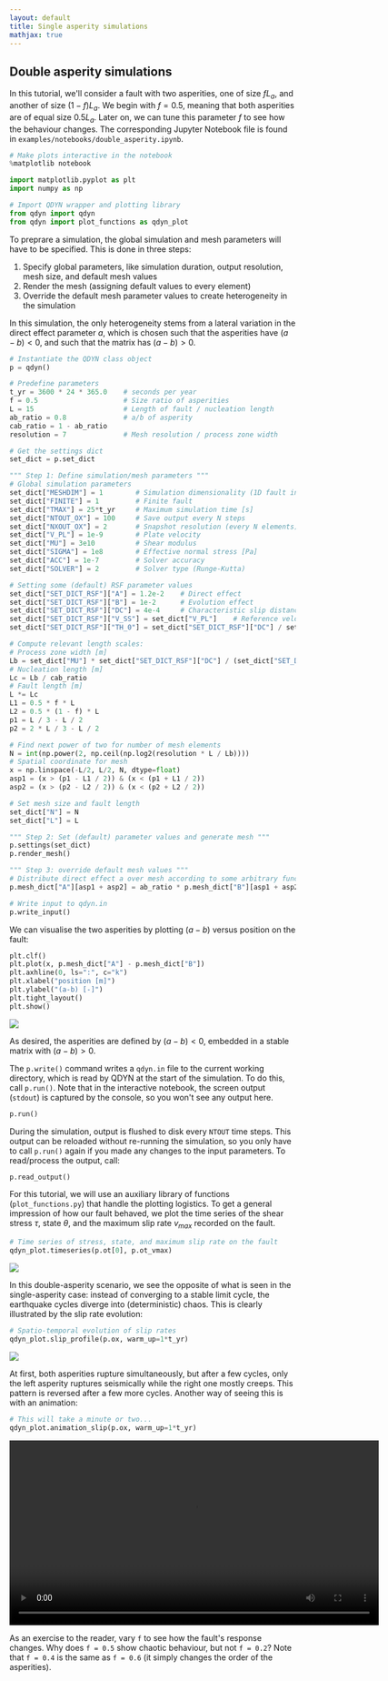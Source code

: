 ```yaml
---
layout: default
title: Single asperity simulations
mathjax: true
---
```


## Double asperity simulations

In this tutorial, we'll consider a fault with two asperities, one of size $f L_a$, and another of size $(1-f)L_a$. We begin with $f = 0.5$, meaning that both asperities are of equal size $0.5 L_a$. Later on, we can tune this parameter $f$ to see how the behaviour changes. The corresponding Jupyter Notebook file is found in `examples/notebooks/double_asperity.ipynb`.

```python
# Make plots interactive in the notebook
%matplotlib notebook

import matplotlib.pyplot as plt
import numpy as np

# Import QDYN wrapper and plotting library
from qdyn import qdyn
from qdyn import plot_functions as qdyn_plot
```

To preprare a simulation, the global simulation and mesh parameters will have to be specified. This is done in three steps: 

1. Specify global parameters, like simulation duration, output resolution, mesh size, and default mesh values
2. Render the mesh (assigning default values to every element)
3. Override the default mesh parameter values to create heterogeneity in the simulation

In this simulation, the only heterogeneity stems from a lateral variation in the direct effect parameter $a$, which is chosen such that the asperities have $(a-b) < 0$, and such that the matrix has $(a - b) > 0$.

```python
# Instantiate the QDYN class object
p = qdyn()

# Predefine parameters
t_yr = 3600 * 24 * 365.0    # seconds per year
f = 0.5                     # Size ratio of asperities
L = 15                      # Length of fault / nucleation length
ab_ratio = 0.8              # a/b of asperity
cab_ratio = 1 - ab_ratio
resolution = 7              # Mesh resolution / process zone width

# Get the settings dict
set_dict = p.set_dict

""" Step 1: Define simulation/mesh parameters """
# Global simulation parameters
set_dict["MESHDIM"] = 1        # Simulation dimensionality (1D fault in 2D medium)
set_dict["FINITE"] = 1         # Finite fault
set_dict["TMAX"] = 25*t_yr     # Maximum simulation time [s]
set_dict["NTOUT_OX"] = 100     # Save output every N steps
set_dict["NXOUT_OX"] = 2       # Snapshot resolution (every N elements)
set_dict["V_PL"] = 1e-9        # Plate velocity
set_dict["MU"] = 3e10          # Shear modulus
set_dict["SIGMA"] = 1e8        # Effective normal stress [Pa]
set_dict["ACC"] = 1e-7         # Solver accuracy
set_dict["SOLVER"] = 2         # Solver type (Runge-Kutta)

# Setting some (default) RSF parameter values
set_dict["SET_DICT_RSF"]["A"] = 1.2e-2    # Direct effect
set_dict["SET_DICT_RSF"]["B"] = 1e-2      # Evolution effect
set_dict["SET_DICT_RSF"]["DC"] = 4e-4     # Characteristic slip distance
set_dict["SET_DICT_RSF"]["V_SS"] = set_dict["V_PL"]    # Reference velocity [m/s]
set_dict["SET_DICT_RSF"]["TH_0"] = set_dict["SET_DICT_RSF"]["DC"] / set_dict["V_PL"]    # Initial state [s]

# Compute relevant length scales:
# Process zone width [m]
Lb = set_dict["MU"] * set_dict["SET_DICT_RSF"]["DC"] / (set_dict["SET_DICT_RSF"]["B"] * set_dict["SIGMA"])
# Nucleation length [m]
Lc = Lb / cab_ratio
# Fault length [m]
L *= Lc
L1 = 0.5 * f * L
L2 = 0.5 * (1 - f) * L
p1 = L / 3 - L / 2
p2 = 2 * L / 3 - L / 2

# Find next power of two for number of mesh elements
N = int(np.power(2, np.ceil(np.log2(resolution * L / Lb))))
# Spatial coordinate for mesh
x = np.linspace(-L/2, L/2, N, dtype=float)
asp1 = (x > (p1 - L1 / 2)) & (x < (p1 + L1 / 2))
asp2 = (x > (p2 - L2 / 2)) & (x < (p2 + L2 / 2))

# Set mesh size and fault length
set_dict["N"] = N
set_dict["L"] = L

""" Step 2: Set (default) parameter values and generate mesh """
p.settings(set_dict)
p.render_mesh()

""" Step 3: override default mesh values """
# Distribute direct effect a over mesh according to some arbitrary function
p.mesh_dict["A"][asp1 + asp2] = ab_ratio * p.mesh_dict["B"][asp1 + asp2]

# Write input to qdyn.in
p.write_input()
```

We can visualise the two asperities by plotting $(a-b)$ versus position on the fault:
```python
plt.clf()
plt.plot(x, p.mesh_dict["A"] - p.mesh_dict["B"])
plt.axhline(0, ls=":", c="k")
plt.xlabel("position [m]")
plt.ylabel("(a-b) [-]")
plt.tight_layout()
plt.show()
```

![](img/tutorials/double_asperity/asperities_a-b.png)

As desired, the asperities are defined by $(a-b) < 0$, embedded in a stable matrix with $(a-b) > 0$.

The `p.write()` command writes a `qdyn.in` file to the current working directory, which is read by QDYN at the start of the simulation. To do this, call `p.run()`. Note that in the interactive notebook, the screen output (`stdout`) is captured by the console, so you won't see any output here.

```python
p.run()
```
During the simulation, output is flushed to disk every `NTOUT` time steps. This output can be reloaded without re-running the simulation, so you only have to call `p.run()` again if you made any changes to the input parameters. To read/process the output, call:
```python
p.read_output()
```

For this tutorial, we will use an auxiliary library of functions (`plot_functions.py`) that handle the plotting logistics. To get a general impression of how our fault behaved, we plot the time series of the shear stress $\tau$, state $\theta$, and the maximum slip rate $v_{max}$ recorded on the fault.

```python
# Time series of stress, state, and maximum slip rate on the fault
qdyn_plot.timeseries(p.ot[0], p.ot_vmax)
```

![](img/tutorials/double_asperity/timeseries.png)

In this double-asperity scenario, we see the opposite of what is seen in the single-asperity case: instead of converging to a stable limit cycle, the earthquake cycles diverge into (deterministic) chaos. This is clearly illustrated by the slip rate evolution:

```python
# Spatio-temporal evolution of slip rates
qdyn_plot.slip_profile(p.ox, warm_up=1*t_yr)
```

![](img/tutorials/double_asperity/slip_map.png)

At first, both asperities rupture simultaneously, but after a few cycles, only the left asperity ruptures seismically while the right one mostly creeps. This pattern is reversed after a few more cycles. Another way of seeing this is with an animation:

```python
# This will take a minute or two...
qdyn_plot.animation_slip(p.ox, warm_up=1*t_yr)
```
<video width="650" autoplay loop>
    <source src="img/tutorials/double_asperity/slip_profile.mp4" type="video/mp4">
</video>

As an exercise to the reader, vary `f` to see how the fault's response changes. Why does `f = 0.5` show chaotic behaviour, but not `f = 0.2`? Note that `f = 0.4` is the same as `f = 0.6` (it simply changes the order of the asperities).